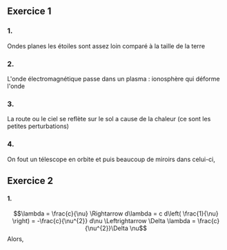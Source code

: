 ## Exercice 1
### 1.
Ondes planes les étoiles sont assez loin comparé à la taille de la terre

### 2.
L'onde électromagnétique passe dans un plasma : ionosphère qui déforme l'onde

### 3.
La route ou le ciel se reflète sur le sol a cause de la chaleur (ce sont les petites perturbations)

### 4.
On fout un télescope en orbite et puis beaucoup de miroirs dans celui-ci, 


## Exercice 2
#### 1.
$$\lambda = \frac{c}{\nu} \Rightarrow d\lambda = c d\left( \frac{1}{\nu} \right) = -\frac{c}{\nu^{2}} d\nu \Leftrightarrow \Delta \lambda = \frac{c}{\nu^{2}}\Delta \nu$$
Alors, 

